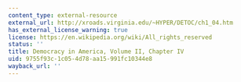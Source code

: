 ```yaml
---
content_type: external-resource
external_url: http://xroads.virginia.edu/~HYPER/DETOC/ch1_04.htm
has_external_license_warning: true
license: https://en.wikipedia.org/wiki/All_rights_reserved
status: ''
title: Democracy in America, Volume II, Chapter IV
uid: 9755f93c-1c05-4d78-aa15-991fc10344e8
wayback_url: ''
---
```

